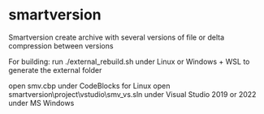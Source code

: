 # smartversion
Smartversion create archive with several versions of file or delta compression between versions


For building:
run ./external_rebuild.sh under Linux or Windows + WSL to generate the external folder

open smv.cbp under CodeBlocks for Linux
open smartversion\project\vstudio\smv_vs.sln under Visual Studio 2019 or 2022 under MS Windows
